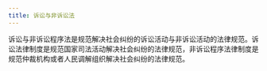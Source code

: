 ```yaml
---
title: 诉讼与非诉讼法
---
```


诉讼与非诉讼程序法是规范解决社会纠纷的诉讼活动与非诉讼活动的法律规范。诉讼法律制度是规范国家司法活动解决社会纠纷的法律规范，非诉讼程序法律制度是规范仲裁机构或者人民调解组织解决社会纠纷的法律规范。